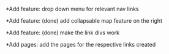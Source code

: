 *Add feature:
  drop down menu for relevant nav links

*Add feature: (done)
  add collapsable map feature on the right

*Add feature: (done)
  make the link divs work

*Add pages:
  add the pages for the respective links created